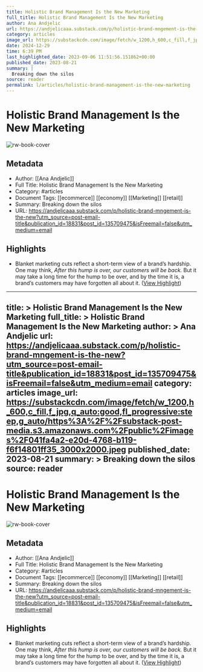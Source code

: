 ```yaml
---
title: Holistic Brand Management Is the New Marketing
full_title: Holistic Brand Management Is the New Marketing
author: Ana Andjelic
url: https://andjelicaaa.substack.com/p/holistic-brand-mngement-is-the-new?utm_source=post-email-title&publication_id=18831&post_id=135709475&isFreemail=false&utm_medium=email
category: articles
image_url: https://substackcdn.com/image/fetch/w_1200,h_600,c_fill,f_jpg,q_auto:good,fl_progressive:steep,g_auto/https%3A%2F%2Fsubstack-post-media.s3.amazonaws.com%2Fpublic%2Fimages%2F041fa4a2-e20d-4768-b119-f6f14801ff35_3000x2000.jpeg
date: 2024-12-29
time: 6:39 PM
last_highlighted_date: 2023-09-06 11:51:56.151862+00:00
published_date: 2023-08-21
summary: |
  Breaking down the silos
source: reader
permalink: l/articles/holistic-brand-management-is-the-new-marketing
---
```

# Holistic Brand Management Is the New Marketing

![rw-book-cover](https://substackcdn.com/image/fetch/w_1200,h_600,c_fill,f_jpg,q_auto:good,fl_progressive:steep,g_auto/https%3A%2F%2Fsubstack-post-media.s3.amazonaws.com%2Fpublic%2Fimages%2F041fa4a2-e20d-4768-b119-f6f14801ff35_3000x2000.jpeg)

## Metadata
- Author: [[Ana Andjelic]]
- Full Title: Holistic Brand Management Is the New Marketing
- Category: #articles
- Document Tags: [[ecommerce]] [[economy]] [[Marketing]] [[retail]] 
- Summary: Breaking down the silos
- URL: https://andjelicaaa.substack.com/p/holistic-brand-mngement-is-the-new?utm_source=post-email-title&publication_id=18831&post_id=135709475&isFreemail=false&utm_medium=email

## Highlights
- Blanket marketing cuts reflect a short-term view of a brand’s hardship. One may think, *After this hump is over, our customers will be back.* But it may take a long time for the hump to be over, and by the time it is, a brand’s customers may have forgotten all about it. ([View Highlight](https://read.readwise.io/read/01h9n58mc6f7vk08q7zj5gvq8m))


---
title: >
  Holistic Brand Management Is the New Marketing
full_title: >
  Holistic Brand Management Is the New Marketing
author: >
  Ana Andjelic
url: https://andjelicaaa.substack.com/p/holistic-brand-mngement-is-the-new?utm_source=post-email-title&publication_id=18831&post_id=135709475&isFreemail=false&utm_medium=email
category: articles
image_url: https://substackcdn.com/image/fetch/w_1200,h_600,c_fill,f_jpg,q_auto:good,fl_progressive:steep,g_auto/https%3A%2F%2Fsubstack-post-media.s3.amazonaws.com%2Fpublic%2Fimages%2F041fa4a2-e20d-4768-b119-f6f14801ff35_3000x2000.jpeg
published_date: 2023-08-21
summary: >
  Breaking down the silos
source: reader
---
# Holistic Brand Management Is the New Marketing

![rw-book-cover](https://substackcdn.com/image/fetch/w_1200,h_600,c_fill,f_jpg,q_auto:good,fl_progressive:steep,g_auto/https%3A%2F%2Fsubstack-post-media.s3.amazonaws.com%2Fpublic%2Fimages%2F041fa4a2-e20d-4768-b119-f6f14801ff35_3000x2000.jpeg)

## Metadata
- Author: [[Ana Andjelic]]
- Full Title: Holistic Brand Management Is the New Marketing
- Category: #articles
- Document Tags: [[ecommerce]] [[economy]] [[Marketing]] [[retail]] 
- Summary: Breaking down the silos
- URL: https://andjelicaaa.substack.com/p/holistic-brand-mngement-is-the-new?utm_source=post-email-title&publication_id=18831&post_id=135709475&isFreemail=false&utm_medium=email

## Highlights
- Blanket marketing cuts reflect a short-term view of a brand’s hardship. One may think, *After this hump is over, our customers will be back.* But it may take a long time for the hump to be over, and by the time it is, a brand’s customers may have forgotten all about it. ([View Highlight](https://read.readwise.io/read/01h9n58mc6f7vk08q7zj5gvq8m))


